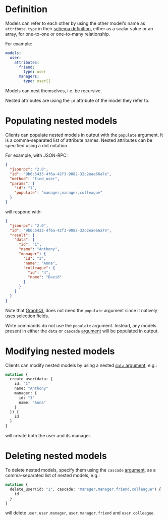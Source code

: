 # Definition

Models can refer to each other by using the other model's name as
`attribute.type` in their [schema definition](schema.md), either as a scalar
value or an array, for one-to-one or one-to-many relationship.

For example:

```yml
models:
  user:
    attributes:
      friend:
        type: user
      managers:
        type: user[]
```

Models can nest themselves, i.e. be recursive.

Nested attributes are using the `id` attribute of the model they refer to.

# Populating nested models

Clients can populate nested models in output with the `populate` argument.
It is a comma-separated list of attribute names. Nested attributes can be
specified using a dot notation.

For example, with JSON-RPC:

```json
{
  "jsonrpc": "2.0",
  "id": "9b6c5433-4f6a-42f3-9082-32c2eae66a7e",
  "method": "find_user",
  "params": {
    "id": "1",
    "populate": "manager,manager.colleague"
  }
}
```

will respond with:

```json
{
  "jsonrpc": "2.0",
  "id": "9b6c5433-4f6a-42f3-9082-32c2eae66a7e",
  "result": {
    "data": {
      "id": "1",
      "name": "Anthony",
      "manager": {
        "id": "3",
        "name": "Anna",
        "colleague": {
          "id": "4",
          "name": "David"
        }
      }
    }
  }
}
```

Note that [GraphQL](graphql.md#selection-and-population) does not need the
`populate` argument since it natively uses selection fields.

Write commands do not use the `populate` argument. Instead, any models present
in either the `data` or `cascade` [argument](rpc.md#command-and-arguments)
will be populated in output.

# Modifying nested models

Clients can modify nested models by using a nested [`data` argument](crud.md), e.g.:

```graphql
mutation {
  create_user(data: {
    id: "1"
    name: "Anthony"
    manager: {
      id: "3"
      name: "Anna"
    }
  }) {
    id
  }
}
```

will create both the user and its manager.

# Deleting nested models

To delete nested models, specify them using the `cascade`
[argument](rpc.md#command-and-arguments), as a comma-separated list of
nested models, e.g.:

```graphql
mutation {
  delete_user(id: "1", cascade: "manager,manager.friend,colleague") {
    id
  }
}
```

will delete `user`, `user.manager`, `user.manager.friend` and `user.colleague`.
